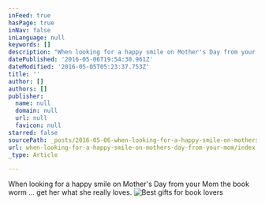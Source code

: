 ```yaml
---
inFeed: true
hasPage: true
inNav: false
inLanguage: null
keywords: []
description: "When looking for a happy smile on Mother's Day from your Mom the book worm ... get her what she really loves. "
datePublished: '2016-05-06T19:54:30.961Z'
dateModified: '2016-05-05T05:23:37.753Z'
title: ''
author: []
authors: []
publisher:
  name: null
  domain: null
  url: null
  favicon: null
starred: false
sourcePath: _posts/2016-05-06-when-looking-for-a-happy-smile-on-mothers-day-from-your-mom.md
url: when-looking-for-a-happy-smile-on-mothers-day-from-your-mom/index.html
_type: Article

---
```

When looking for a happy smile on Mother's Day from your Mom the book worm ... get her what she really loves. ![Best gifts for book lovers](http://ebookfriendly.com/wp-content/uploads/2015/07/Best-gifts-for-book-lovers-540x540.jpg)